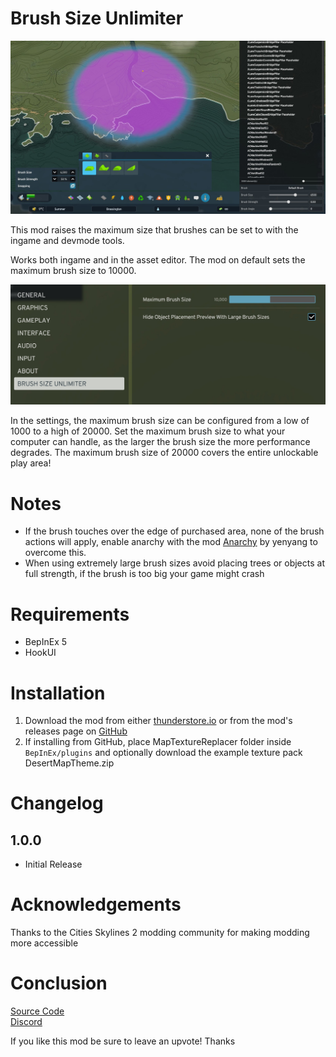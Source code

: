 # Brush Size Unlimiter

![Brush Ingame](https://raw.githubusercontent.com/Cgameworld/BrushSizeUnlimiter/master/previewimage1.jpg)

This mod raises the maximum size that brushes can be set to with the ingame and devmode tools. 

Works both ingame and in the asset editor. The mod on default sets the maximum brush size to 10000. 

![Mod Settings Panel](https://raw.githubusercontent.com/Cgameworld/BrushSizeUnlimiter/master/previewimage2.jpg)

In the settings, the maximum brush size can be configured from a low of 1000 to a high of 20000. Set the maximum brush size to what your computer can handle, as the larger the brush size the more performance degrades. The maximum brush size of 20000 covers the entire unlockable play area!

# Notes

- If the brush touches over the edge of purchased area, none of the brush actions will apply, enable anarchy with the mod [Anarchy](https://thunderstore.io/c/cities-skylines-ii/p/yenyang/Anarchy/) by yenyang to overcome this.
- When using extremely large brush sizes avoid placing trees or objects at full strength, if the brush is too big your game might crash

# Requirements
- BepInEx 5
- HookUI

# Installation
1) Download the mod from either [thunderstore.io](https://thunderstore.io/c/cities-skylines-ii/p/Cgameworld/Brush_Size_Unlimiter) or from the mod's releases page on [GitHub](https://github.com/Cgameworld/BrushSizeUnlimiter/releases) 
2) If installing from GitHub, place MapTextureReplacer folder inside `BepInEx/plugins` and optionally download the example texture pack DesertMapTheme.zip

# Changelog

## 1.0.0 
- Initial Release

# Acknowledgements

Thanks to the Cities Skylines 2 modding community for making modding more accessible

# Conclusion

[Source Code](https://github.com/Cgameworld/BrushSizeUnlimiter/)   
[Discord](https://discord.gg/tDZhaMrgsQ)

If you like this mod be sure to leave an upvote! Thanks